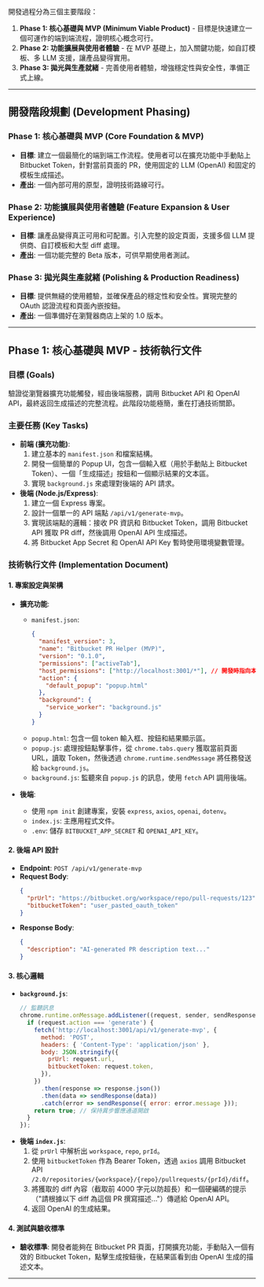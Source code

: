 開發過程分為三個主要階段：

1.  **Phase 1: 核心基礎與 MVP (Minimum Viable
    Product)** - 目標是快速建立一個可運作的端到端流程，證明核心概念可行。
2.  **Phase
    2: 功能擴展與使用者體驗** - 在 MVP 基礎上，加入關鍵功能，如自訂模板、多 LLM 支援，讓產品變得實用。
3.  **Phase
    3: 拋光與生產就緒** - 完善使用者體驗，增強穩定性與安全性，準備正式上線。

---

## 開發階段規劃 (Development Phasing)

### **Phase 1: 核心基礎與 MVP (Core Foundation & MVP)**

- **目標**: 建立一個最簡化的端到端工作流程。使用者可以在擴充功能中手動貼上 Bitbucket
  Token，針對當前頁面的 PR，使用固定的 LLM (OpenAI) 和固定的模板生成描述。
- **產出**: 一個內部可用的原型，證明技術路線可行。

### **Phase 2: 功能擴展與使用者體驗 (Feature Expansion & User Experience)**

- **目標**: 讓產品變得真正可用和可配置。引入完整的設定頁面，支援多個 LLM 提供商、自訂模板和大型 diff 處理。
- **產出**: 一個功能完整的 Beta 版本，可供早期使用者測試。

### **Phase 3: 拋光與生產就緒 (Polishing & Production Readiness)**

- **目標**: 提供無縫的使用體驗，並確保產品的穩定性和安全性。實現完整的 OAuth 認證流程和頁面內嵌按鈕。
- **產出**: 一個準備好在瀏覽器商店上架的 1.0 版本。

---

## Phase 1: 核心基礎與 MVP - 技術執行文件

### **目標 (Goals)**

驗證從瀏覽器擴充功能觸發，經由後端服務，調用 Bitbucket API 和 OpenAI
API，最終返回生成描述的完整流程。此階段功能極簡，重在打通技術關節。

### **主要任務 (Key Tasks)**

- **前端 (擴充功能)**:
  1.  建立基本的 `manifest.json` 和檔案結構。
  2.  開發一個簡單的 Popup UI，包含一個輸入框（用於手動貼上 Bitbucket
      Token）、一個「生成描述」按鈕和一個顯示結果的文本區。
  3.  實現 `background.js` 來處理對後端的 API 請求。
- **後端 (Node.js/Express)**:
  1.  建立一個 Express 專案。
  2.  設計一個單一的 API 端點 `/api/v1/generate-mvp`。
  3.  實現該端點的邏輯：接收 PR 資訊和 Bitbucket Token，調用 Bitbucket
      API 獲取 PR diff，然後調用 OpenAI API 生成描述。
  4.  將 Bitbucket App Secret 和 OpenAI API Key 暫時使用環境變數管理。

### **技術執行文件 (Implementation Document)**

#### **1. 專案設定與架構**

- **擴充功能**:

  - `manifest.json`:
    ```json
    {
      "manifest_version": 3,
      "name": "Bitbucket PR Helper (MVP)",
      "version": "0.1.0",
      "permissions": ["activeTab"],
      "host_permissions": ["http://localhost:3001/*"], // 開發時指向本地後端
      "action": {
        "default_popup": "popup.html"
      },
      "background": {
        "service_worker": "background.js"
      }
    }
    ```
  - `popup.html`: 包含一個 token 輸入框、按鈕和結果顯示區。
  - `popup.js`: 處理按鈕點擊事件，從 `chrome.tabs.query`
    獲取當前頁面 URL，讀取 Token，然後透過 `chrome.runtime.sendMessage`
    將任務發送給 `background.js`。
  - `background.js`: 監聽來自 `popup.js` 的訊息，使用 `fetch` API 調用後端。

- **後端**:
  - 使用 `npm init` 創建專案，安裝 `express`, `axios`, `openai`, `dotenv`。
  - `index.js`: 主應用程式文件。
  - `.env`: 儲存 `BITBUCKET_APP_SECRET` 和 `OPENAI_API_KEY`。

#### **2. 後端 API 設計**

- **Endpoint**: `POST /api/v1/generate-mvp`
- **Request Body**:
  ```json
  {
    "prUrl": "https://bitbucket.org/workspace/repo/pull-requests/123",
    "bitbucketToken": "user_pasted_oauth_token"
  }
  ```
- **Response Body**:
  ```json
  {
    "description": "AI-generated PR description text..."
  }
  ```

#### **3. 核心邏輯**

- **`background.js`**:
  ```javascript
  // 監聽訊息
  chrome.runtime.onMessage.addListener((request, sender, sendResponse) => {
    if (request.action === 'generate') {
      fetch('http://localhost:3001/api/v1/generate-mvp', {
        method: 'POST',
        headers: { 'Content-Type': 'application/json' },
        body: JSON.stringify({
          prUrl: request.url,
          bitbucketToken: request.token,
        }),
      })
        .then(response => response.json())
        .then(data => sendResponse(data))
        .catch(error => sendResponse({ error: error.message }));
      return true; // 保持異步響應通道開啟
    }
  });
  ```
- **後端 `index.js`**:
  1.  從 `prUrl` 中解析出 `workspace`, `repo`, `prId`。
  2.  使用 `bitbucketToken` 作為 Bearer Token，透過 `axios` 調用 Bitbucket API
      `/2.0/repositories/{workspace}/{repo}/pullrequests/{prId}/diff`。
  3.  將獲取的 diff 內容（截取前 4000 字元以防超長）和一個硬編碼的提示（"請根據以下 diff 為這個 PR 撰寫描述..."）傳遞給 OpenAI
      API。
  4.  返回 OpenAI 的生成結果。

#### **4. 測試與驗收標準**

- **驗收標準**: 開發者能夠在 Bitbucket
  PR 頁面，打開擴充功能，手動貼入一個有效的 Bitbucket
  Token，點擊生成按鈕後，在結果區看到由 OpenAI 生成的描述文本。

---
